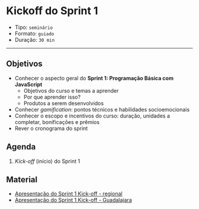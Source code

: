 # Kickoff do Sprint 1

* Tipo: `seminário`
* Formato: `guiado`
* Duração: `30 min`

***

## Objetivos

* Conhecer o aspecto geral do **Sprint 1: Programação Básica com JavaScript**
  + Objetivos do curso e temas a aprender
  + Por que aprender isso?
  + Produtos a serem desenvolvidos
* Conhecer _gamification_: pontos técnicos e habilidades socioemocionais
* Conhecer o escopo e incentivos do curso: duração, unidades a completar,
  bonificações e prêmios
* Rever o cronograma do sprint

## Agenda

1. _Kick-off_ \(início\) do Sprint 1

## Material

* [Apresentação do Sprint 1 Kick-off - regional](https://docs.google.com/presentation/d/1cdgUb7zKHOklew_APzfVDrV3Hehqc8YvpC9XRYdvIQo/edit#slide=id.g1b73c42c66_0_112)
* [Apresentação do Sprint 1 Kick-off - Guadalajara](https://docs.google.com/presentation/d/18mS_odcJM5csiA1qpw7eLD9U-74pAkULGZ2KZLWCqcM/edit?usp=sharing)


